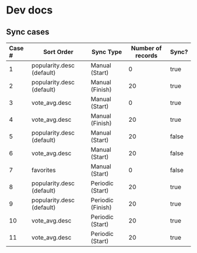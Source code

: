 # Dev docs

## Sync cases

 
| Case #   |  Sort Order                |  Sync Type         |  Number of records | Sync?   
|:---------|----------------------------|--------------------|--------------------|:--------
|  1       |  popularity.desc (default) |  Manual (Start)    |   0                |  true         
|  2       |  popularity.desc (default) |  Manual (Finish)   |   20               |  true
|  3       |  vote_avg.desc             |  Manual (Start)    |   0                |  true
|  4       |  vote_avg.desc             |  Manual (Finish)   |   20               |  true
|  5       |  popularity.desc (default) |  Manual (Start)    |   20               |  false
|  6       |  vote_avg.desc             |  Manual (Start)    |   20               |  false
|  7       |  favorites                 |  Manual (Start)    |   0                |  false
|  8       |  popularity.desc (default) |  Periodic (Start)  |   20               |  true
|  9       |  popularity.desc (default) |  Periodic (Finish) |   20               |  true
| 10       |  vote_avg.desc             |  Periodic (Start)  |   20               |  true
| 11       |  vote_avg.desc             |  Periodic (Start)  |   20               |  true
